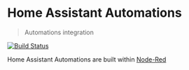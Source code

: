 # Home Assistant Automations
> Automations integration

[![Build Status](https://travis-ci.org/pascalwilbrink/ha-config.svg?branch=master)](https://travis-ci.org/pascalwilbrink/ha-config)

Home Assistant Automations are built within [Node-Red](https://nodered.org)
